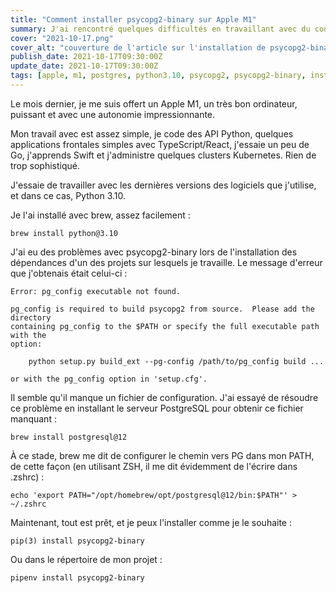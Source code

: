 ```yaml
---
title: "Comment installer psycopg2-binary sur Apple M1"
summary: J'ai rencontré quelques difficultés en travaillant avec du code Python accédant à des bases de données PostgreSQL. Voici comment j'ai résolu le problème.
cover: "2021-10-17.png"
cover_alt: "couverture de l'article sur l'installation de psycopg2-binary sur mac m1"
publish_date: 2021-10-17T09:30:00Z
update_date: 2021-10-17T09:30:00Z
tags: [apple, m1, postgres, python3.10, psycopg2, psycopg2-binary, installation]
---
```


Le mois dernier, je me suis offert un Apple M1, un très bon ordinateur, puissant et avec une autonomie impressionnante.

Mon travail avec est assez simple, je code des API Python, quelques applications frontales simples avec TypeScript/React, j'essaie un peu de Go, j'apprends Swift et j'administre quelques clusters Kubernetes. Rien de trop sophistiqué.

J'essaie de travailler avec les dernières versions des logiciels que j'utilise, et dans ce cas, Python 3.10.

Je l'ai installé avec brew, assez facilement :

<pre>
<code class="language-bash">brew install python@3.10</code>
</pre>

J'ai eu des problèmes avec psycopg2-binary lors de l'installation des dépendances d'un des projets sur lesquels je travaille. Le message d'erreur que j'obtenais était celui-ci :

<pre class="rounded-xl">
<code class="language-bash">Error: pg_config executable not found.

pg_config is required to build psycopg2 from source.  Please add the directory
containing pg_config to the $PATH or specify the full executable path with the
option:

    python setup.py build_ext --pg-config /path/to/pg_config build ...

or with the pg_config option in 'setup.cfg'.</code>
</pre>

Il semble qu'il manque un fichier de configuration. J'ai essayé de résoudre ce problème en installant le serveur PostgreSQL pour obtenir ce fichier manquant :

<pre class="rounded-xl">
<code class="language-bash">brew install postgresql@12</code>
</pre>

À ce stade, brew me dit de configurer le chemin vers PG dans mon PATH, de cette façon (en utilisant ZSH, il me dit évidemment de l'écrire dans .zshrc) :

<pre class="rounded-xl">
<code class="language-bash">echo 'export PATH="/opt/homebrew/opt/postgresql@12/bin:$PATH"' > ~/.zshrc</code>
</pre>

Maintenant, tout est prêt, et je peux l'installer comme je le souhaite :

<pre class="rounded-xl">
<code class="language-bash">pip(3) install psycopg2-binary</code>
</pre>

Ou dans le répertoire de mon projet :

<pre class="rounded-xl">
<code class="language-bash">pipenv install psycopg2-binary</code>
</pre>
